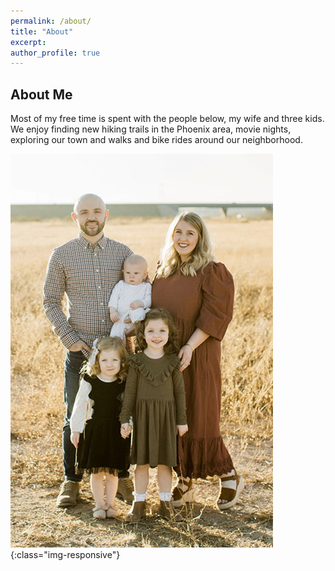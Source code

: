 ```yaml
---
permalink: /about/
title: "About"
excerpt:
author_profile: true
---
```


About Me
----
Most of my free time is spent with the people below, my wife and three kids. We enjoy finding new hiking trails in the Phoenix area, movie nights, exploring our town and walks and bike rides around our neighborhood.

![family_photo](/images/family.jpg){:class="img-responsive"}
